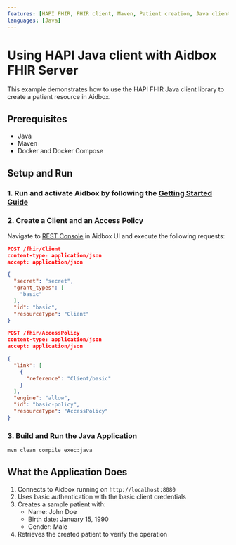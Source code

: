 ```yaml
---
features: [HAPI FHIR, FHIR client, Maven, Patient creation, Java client]
languages: [Java]
---
```

# Using HAPI Java client with Aidbox FHIR Server

This example demonstrates how to use the HAPI FHIR Java client library to create a patient resource in Aidbox.

## Prerequisites

- Java
- Maven
- Docker and Docker Compose

## Setup and Run

### 1. Run and activate Aidbox by following the [Getting Started Guide](https://docs.aidbox.app/getting-started/run-aidbox-locally)

### 2. Create a Client and an Access Policy

Navigate to [REST Console](http://localhost:8080/ui/console#/rest) in Aidbox UI and execute the following requests:

```json
POST /fhir/Client
content-type: application/json
accept: application/json

{
  "secret": "secret",
  "grant_types": [
    "basic"
  ],
  "id": "basic",
  "resourceType": "Client"
}
```

```json
POST /fhir/AccessPolicy
content-type: application/json
accept: application/json

{
  "link": [
    {
      "reference": "Client/basic"
    }
  ],
  "engine": "allow",
  "id": "basic-policy",
  "resourceType": "AccessPolicy"
}
```

### 3. Build and Run the Java Application

```bash
mvn clean compile exec:java
```

## What the Application Does

1. Connects to Aidbox running on `http://localhost:8080`
2. Uses basic authentication with the basic client credentials
3. Creates a sample patient with:
   - Name: John Doe
   - Birth date: January 15, 1990
   - Gender: Male
4. Retrieves the created patient to verify the operation

